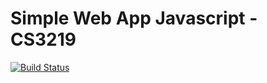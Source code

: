# Simple Web App Javascript - CS3219
[![Build Status](https://travis-ci.com/KokJianYu/simple-web-app-javascript.svg?branch=master)](https://travis-ci.com/KokJianYu/simple-web-app-javascript)